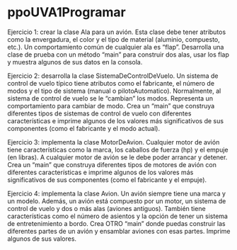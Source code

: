 # ppoUVA1Programar

Ejercicio 1: crear la clase Ala para un avión. Esta clase debe tener atributos como la
envergadura, el color y el tipo de material (aluminio, compuesto, etc.). Un
comportamiento común de cualquier ala es “flap”. Desarrolla una clase de prueba con un
método “main” para construir dos alas, usar los flap y muestra algunos de sus datos en la
consola.

Ejercicio 2: desarrolla la clase SistemaDeControlDeVuelo. Un sistema de control de vuelo
típico tiene atributos como el fabricante, el número de modos y el tipo de sistema (manual
o pilotoAutomatico). Normalmente, al sistema de control de vuelo se le “cambian” los
modos. Representa un comportamiento para cambiar de modo. Crea un “main” que
construya diferentes tipos de sistemas de control de vuelo con diferentes características e
imprime algunos de los valores más significativos de sus componentes (como el fabricante
y el modo actual).

Ejercicio 3: implementa la clase MotorDeAvion. Cualquier motor de avión tiene
características como la marca, los caballos de fuerza (hp) y el empuje (en libras). A
cualquier motor de avión se le debe poder arrancar y detener. Crea un “main” que
construya diferentes tipos de motores de avión con diferentes características e imprime
algunos de los valores más significativos de sus componentes (como el fabricante y el
empuje).

Ejercicio 4: implementa la clase Avion. Un avión siempre tiene una marca y un modelo.
Además, un avión está compuesto por un motor, un sistema de control de vuelo y dos o
más alas (aviones antiguos). También tiene características como el número de asientos y
la opción de tener un sistema de entretenimiento a bordo. Crea OTRO “main” donde
puedas construir las diferentes partes de un avión y ensamblar aviones con esas partes.
Imprime algunos de sus valores.